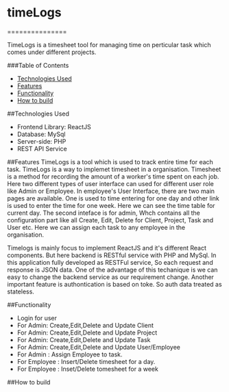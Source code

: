 # timeLogs 
===============

TimeLogs is a timesheet tool for managing time on perticular task which comes under different projects.

###Table of Contents  
* [Technologies Used][]
* [Features][]
* [Functionality][]
* [How to build][]

##Technologies Used

* Frontend Library: ReactJS
* Database: MySql
* Server-side: PHP
* REST API Service

##<a name="Features"></a>Features
TimeLogs is a tool which is used to track entire time for each task. TimeLogs is a way to implemet timesheet in a organisation. Timesheet is a method for recording the amount of a worker's time spent on each job. Here two different types of user interface can used for  different user role like Admin or Employee. In employee's User Interface, there are two main pages are available. One is used to time entering for one day and other link is used to enter the time for one week. Here we can see the time table for current day. The second inteface is for admin, Whch contains all the configuration part like all Create, Edit, Delete for Client, Project, Task and User etc. Here we can assign each task to any employee in the organisation. 

Timelogs is mainly focus to implement ReactJS and it's different React components. But here backend is RESTful service with PHP and MySql. In this application fully developed as RESTFul service, So each request and response is JSON data. One of the advantage of this techanique is we can easy to change the backend service as our requirement change. Another important feature is authontication is based on toke. So auth data treated as stateless.      

##<a name="Functionality"></a>Functionality

* Login for user
* For Admin: Create,Edit,Delete and Update Client
* For Admin: Create,Edit,Delete and Update Project
* For Admin: Create,Edit,Delete and Update Task
* For Admin: Create,Edit,Delete and Update User/Employee
* For Admin : Assign Employee to task.
* For Employee : Insert/Delete timesheet for a day.
* For Employee : Inset/Delete tomesheet for a week 

##<a name="Build"></a>How to build

[Technologies Used]: #Technology
[Features]: #Features
[Functionality]: #Functionality
[How to build]: #Build

